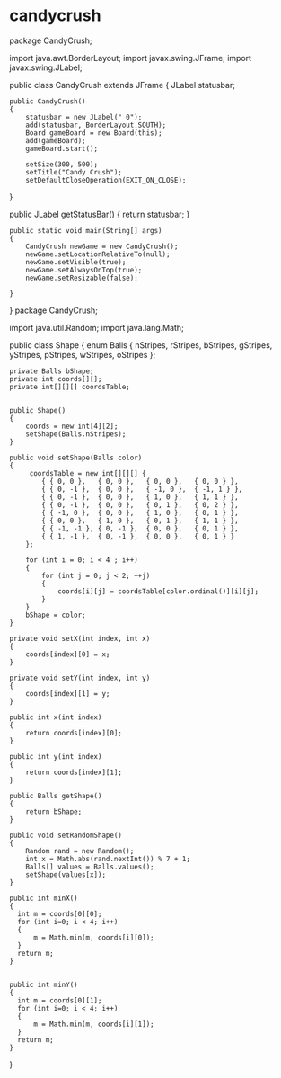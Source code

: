 # candycrush
package CandyCrush;

import java.awt.BorderLayout;
import javax.swing.JFrame;
import javax.swing.JLabel;

public class CandyCrush extends JFrame
{
    JLabel statusbar;
    
    public CandyCrush()
    {
        statusbar = new JLabel(" 0");
        add(statusbar, BorderLayout.SOUTH);
        Board gameBoard = new Board(this);
        add(gameBoard);
        gameBoard.start();

        setSize(300, 500);
        setTitle("Candy Crush");
        setDefaultCloseOperation(EXIT_ON_CLOSE);
   }

   public JLabel getStatusBar()
   {
       return statusbar;
   }

    public static void main(String[] args)
    {
        CandyCrush newGame = new CandyCrush();
        newGame.setLocationRelativeTo(null);
        newGame.setVisible(true);
        newGame.setAlwaysOnTop(true);
        newGame.setResizable(false);

    }
}
package CandyCrush;

import java.util.Random;
import java.lang.Math;


public class Shape
{
    enum Balls { nStripes, rStripes, bStripes, gStripes, yStripes,
               pStripes, wStripes, oStripes };

    private Balls bShape;
    private int coords[][];
    private int[][][] coordsTable;


    public Shape()
    {
        coords = new int[4][2];
        setShape(Balls.nStripes);
    }

    public void setShape(Balls color)
    {
         coordsTable = new int[][][] {
            { { 0, 0 },   { 0, 0 },   { 0, 0 },   { 0, 0 } },
            { { 0, -1 },  { 0, 0 },   { -1, 0 },  { -1, 1 } },
            { { 0, -1 },  { 0, 0 },   { 1, 0 },   { 1, 1 } },
            { { 0, -1 },  { 0, 0 },   { 0, 1 },   { 0, 2 } },
            { { -1, 0 },  { 0, 0 },   { 1, 0 },   { 0, 1 } },
            { { 0, 0 },   { 1, 0 },   { 0, 1 },   { 1, 1 } },
            { { -1, -1 }, { 0, -1 },  { 0, 0 },   { 0, 1 } },
            { { 1, -1 },  { 0, -1 },  { 0, 0 },   { 0, 1 } }
        };

        for (int i = 0; i < 4 ; i++)
        {
            for (int j = 0; j < 2; ++j)
            {
                coords[i][j] = coordsTable[color.ordinal()][i][j];
            }
        }
        bShape = color;
    }

    private void setX(int index, int x)
    {
    	coords[index][0] = x;
    }
    
    private void setY(int index, int y)
    {
    	coords[index][1] = y;
    }
    
    public int x(int index)
    {
    	return coords[index][0];
    }
    
    public int y(int index)
    {
    	return coords[index][1];
    }
    
    public Balls getShape()
    {
    	return bShape;
    }

    public void setRandomShape()
    {
        Random rand = new Random();
        int x = Math.abs(rand.nextInt()) % 7 + 1;
        Balls[] values = Balls.values(); 
        setShape(values[x]);
    }

    public int minX()
    {
      int m = coords[0][0];
      for (int i=0; i < 4; i++)
      {
          m = Math.min(m, coords[i][0]);
      }
      return m;
    }


    public int minY() 
    {
      int m = coords[0][1];
      for (int i=0; i < 4; i++)
      {
          m = Math.min(m, coords[i][1]);
      }
      return m;
    }
}


